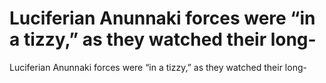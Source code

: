 # Luciferian Anunnaki forces were “in a tizzy,” as they watched their long-

Luciferian Anunnaki forces were “in a tizzy,” as they watched their long-